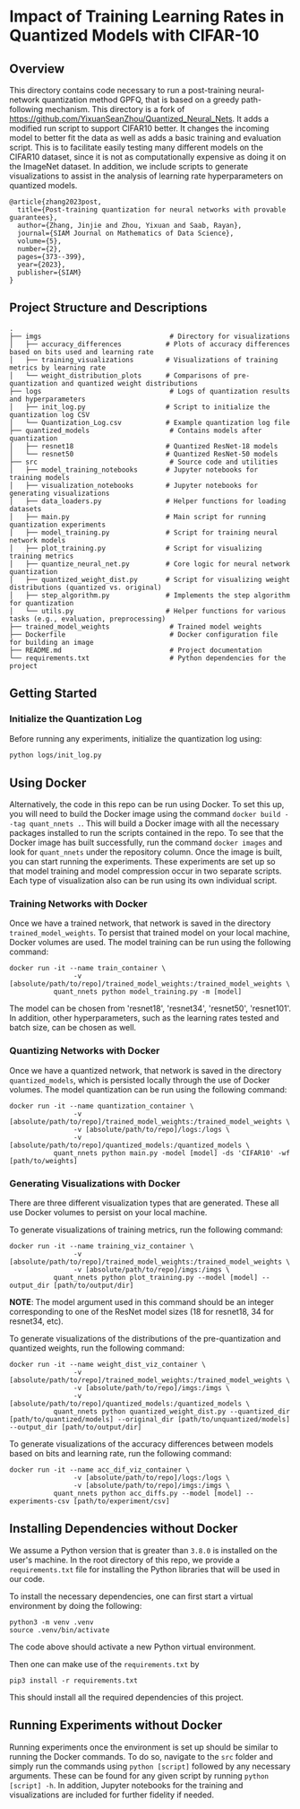 # Impact of Training Learning Rates in Quantized Models with CIFAR-10

## Overview 
This directory contains code necessary to run a post-training neural-network quantization method GPFQ, that is based on a greedy path-following mechanism. This directory is a fork of https://github.com/YixuanSeanZhou/Quantized_Neural_Nets. It adds a modified run script to support CIFAR10 better. It changes the incoming model to better fit the data as well as adds a basic training and evaluation script. This is to facilitate easily testing many different models on the CIFAR10 dataset, since it is not as computationally expensive as doing it on the ImageNet dataset. In addition, we include scripts to generate visualizations to assist in the analysis of learning rate hyperparameters on quantized models.

    @article{zhang2023post,
      title={Post-training quantization for neural networks with provable guarantees},
      author={Zhang, Jinjie and Zhou, Yixuan and Saab, Rayan},
      journal={SIAM Journal on Mathematics of Data Science},
      volume={5},
      number={2},
      pages={373--399},
      year={2023},
      publisher={SIAM}
    }

## Project Structure and Descriptions
```plaintext
.
├── imgs                                # Directory for visualizations
│   ├── accuracy_differences           # Plots of accuracy differences based on bits used and learning rate
│   ├── training_visualizations        # Visualizations of training metrics by learning rate
│   └── weight_distribution_plots      # Comparisons of pre-quantization and quantized weight distributions
├── logs                                # Logs of quantization results and hyperparameters
│   ├── init_log.py                    # Script to initialize the quantization log CSV
│   └── Quantization_Log.csv           # Example quantization log file
├── quantized_models                    # Contains models after quantization
│   ├── resnet18                       # Quantized ResNet-18 models
│   └── resnet50                       # Quantized ResNet-50 models
├── src                                 # Source code and utilities
│   ├── model_training_notebooks       # Jupyter notebooks for training models
│   ├── visualization_notebooks        # Jupyter notebooks for generating visualizations
│   ├── data_loaders.py                # Helper functions for loading datasets
│   ├── main.py                        # Main script for running quantization experiments
│   ├── model_training.py              # Script for training neural network models
│   ├── plot_training.py               # Script for visualizing training metrics
│   ├── quantize_neural_net.py         # Core logic for neural network quantization
│   ├── quantized_weight_dist.py       # Script for visualizing weight distributions (quantized vs. original)
│   ├── step_algorithm.py              # Implements the step algorithm for quantization
│   └── utils.py                       # Helper functions for various tasks (e.g., evaluation, preprocessing)
├── trained_model_weights               # Trained model weights
├── Dockerfile                          # Docker configuration file for building an image
├── README.md                           # Project documentation
└── requirements.txt                    # Python dependencies for the project

```
## Getting Started
### **Initialize the Quantization Log**  
Before running any experiments, initialize the quantization log using:

```bash
python logs/init_log.py
```
## Using Docker
Alternatively, the code in this repo can be run using Docker. To set this up, you will need to build the Docker image using the command `docker build --tag quant_nnets .`. This will build a Docker image with all the necessary packages installed to run the scripts contained in the repo. To see that the Docker image has built successfully, run the command `docker images` and look for `quant_nnets` under the repository column. Once the image is built, you can start running the experiments. These experiments are set up so that model training and model compression occur in two separate scripts. Each type of visualization also can be run using its own individual script. 

### Training Networks with Docker
Once we have a trained network, that network is saved in the directory `trained_model_weights`. To persist that trained model on your local machine, Docker volumes are used. The model training can be run using the following command:
```
docker run -it --name train_container \
                -v [absolute/path/to/repo]/trained_model_weights:/trained_model_weights \
           quant_nnets python model_training.py -m [model]
```
The model can be chosen from 'resnet18', 'resnet34', 'resnet50', 'resnet101'. In addition, other hyperparameters, such as the learning rates tested and batch size, can be chosen as well.

### Quantizing Networks with Docker
Once we have a quantized network, that network is saved in the directory `quantized_models`, which is persisted locally through the use of Docker volumes. The model quantization can be run using the following command:
```
docker run -it --name quantization_container \
                -v [absolute/path/to/repo]/trained_model_weights:/trained_model_weights \
                -v [absolute/path/to/repo]/logs:/logs \
                -v [absolute/path/to/repo]/quantized_models:/quantized_models \
           quant_nnets python main.py -model [model] -ds 'CIFAR10' -wf [path/to/weights]
```

### Generating Visualizations with Docker
There are three different visualization types that are generated. These all use Docker volumes to persist on your local machine.

To generate visualizations of training metrics, run the following command:
```
docker run -it --name training_viz_container \
                -v [absolute/path/to/repo]/trained_model_weights:/trained_model_weights \
                -v [absolute/path/to/repo]/imgs:/imgs \
           quant_nnets python plot_training.py --model [model] --output_dir [path/to/output/dir]
```

**NOTE**: The model argument used in this command should be an integer corresponding to one of the ResNet model sizes (18 for resnet18, 34 for resnet34, etc).

To generate visualizations of the distributions of the pre-quantization and quantized weights, run the following command:
```
docker run -it --name weight_dist_viz_container \
                -v [absolute/path/to/repo]/trained_model_weights:/trained_model_weights \
                -v [absolute/path/to/repo]/imgs:/imgs \
                -v [absolute/path/to/repo]/quantized_models:/quantized_models \
           quant_nnets python quantized_weight_dist.py --quantized_dir [path/to/quantized/models] --original_dir [path/to/unquantized/models] --output_dir [path/to/output/dir]
```

To generate visualizations of the accuracy differences between models based on bits and learning rate, run the following command:
```
docker run -it --name acc_dif_viz_container \
                -v [absolute/path/to/repo]/logs:/logs \
                -v [absolute/path/to/repo]/imgs:/imgs \
           quant_nnets python acc_diffs.py --model [model] --experiments-csv [path/to/experiment/csv]
```

## Installing Dependencies without Docker
We assume a Python version that is greater than `3.8.0` is installed on the user's machine. In the root directory of this repo, we provide a `requirements.txt` file for installing the Python libraries that will be used in our code. 

To install the necessary dependencies, one can first start a virtual environment by doing the following: 
```
python3 -m venv .venv
source .venv/bin/activate
```
The code above should activate a new Python virtual environment.

Then one can make use of the `requirements.txt` by 
```
pip3 install -r requirements.txt
```
This should install all the required dependencies of this project. 

## Running Experiments without Docker
Running experiments once the environment is set up should be similar to running the Docker commands. To do so, navigate to the `src` folder and simply run the commands using `python [script]` followed by any necessary arguments. These can be found for any given script by running `python [script] -h`. In addition, Jupyter notebooks for the training and visualizations are included for further fidelity if needed.
